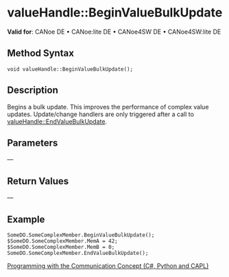 # valueHandle::BeginValueBulkUpdate

**Valid for**: CANoe DE • CANoe:lite DE • CANoe4SW DE • CANoe4SW:lite DE

## Method Syntax

```plaintext
void valueHandle::BeginValueBulkUpdate();
```

## Description

Begins a bulk update. This improves the performance of complex value updates. Update/change handlers are only triggered after a call to [valueHandle::EndValueBulkUpdate](CAPLfunctionValueEndValueBulkUpdate.md).

## Parameters

—

## Return Values

—

## Example

```plaintext
SomeDO.SomeComplexMember.BeginValueBulkUpdate();
$SomeDO.SomeComplexMember.MemA = 42;
$SomeDO.SomeComplexMember.MemB = 0;
SomeDO.SomeComplexMember.EndValueBulkUpdate();
```

[Programming with the Communication Concept (C#, Python and CAPL)](../../../CANoeCANalyzer/CommunicationConcept/Programming/CCP.md)
